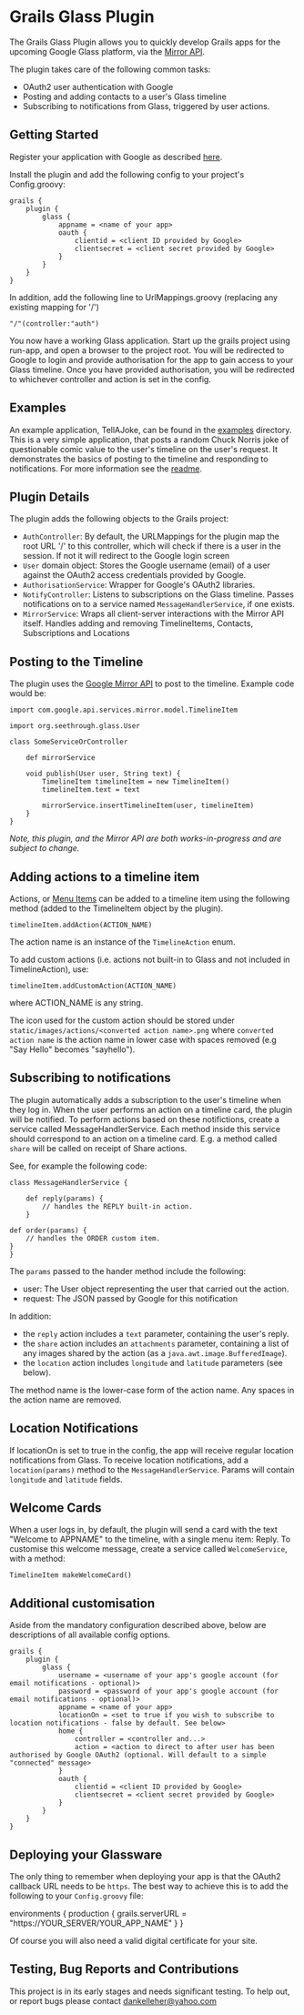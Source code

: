 Grails Glass Plugin
=========

The Grails Glass Plugin allows you to quickly develop Grails apps for the upcoming Google Glass platform, via the [Mirror API](https://developers.google.com/glass/). 

The plugin takes care of the following common tasks:

  - OAuth2 user authentication with Google
  - Posting and adding contacts to a user's Glass timeline
  - Subscribing to notifications from Glass, triggered by user actions.

## Getting Started

Register your application with Google as described [here](https://developers.google.com/glass/quickstart/java).

Install the plugin and add the following config to your project's Config.groovy:

    grails {
        plugin {
		    glass {
			    appname = <name of your app>
			    oauth {
    				clientid = <client ID provided by Google>
    				clientsecret = <client secret provided by Google>
			    }
		    }
	    }
    }
    
In addition, add the following line to UrlMappings.groovy (replacing any existing mapping for '/')

    "/"(controller:"auth")
    
You now have a working Glass application. Start up the grails project using run-app, and open a browser to the project root. You will be redirected to Google to login and provide authorisation for the app to gain access to your Glass timeline. Once you have provided authorisation, you will be redirected to whichever controller and action is set in the config.

## Examples

An example application, TellAJoke, can be found in the [examples](examples/) directory. This is a very simple application, that posts a random Chuck Norris joke of questionable comic value to the user's timeline on the user's request. It demonstrates the basics of posting to the timeline and responding to notifications. For more information see the [readme](examples/TellAJoke/README.md).

## Plugin Details

The plugin adds the following objects to the Grails project:

  - `AuthController`: By default, the URLMappings for the plugin map the root URL '/' to this controller, which will check if there is a user in the session. If not it will redirect to the Google login screen
  - `User` domain object: Stores the Google username (email) of a user against the OAuth2 access credentials provided by Google.
  - `AuthorisationService`: Wrapper for Google's OAuth2 libraries.
  - `NotifyController`: Listens to subscriptions on the Glass timeline. Passes notifications on to a service named `MessageHandlerService`, if one exists.
  - `MirrorService`: Wraps all client-server interactions with the Mirror API itself. Handles adding and removing TimelineItems, Contacts, Subscriptions and Locations

## Posting to the Timeline

The plugin uses the [Google Mirror API](https://developers.google.com/glass/about) to post to the timeline. Example code would be:

    import com.google.api.services.mirror.model.TimelineItem

    import org.seethrough.glass.User

    class SomeServiceOrController
    
        def mirrorService
    
        void publish(User user, String text) {
            TimelineItem timelineItem = new TimelineItem()
            timelineItem.text = text

            mirrorService.insertTimelineItem(user, timelineItem)
        }
    }

*Note, this plugin, and the Mirror API are both works-in-progress and are subject to change.*

## Adding actions to a timeline item

Actions, or [Menu Items](https://developers.google.com/glass/v1/reference/timeline#menuItems) can be added to a timeline item using the following method (added to the TimelineItem object by the plugin).

    timelineItem.addAction(ACTION_NAME)
 
The action name is an instance of the `TimelineAction` enum.

To add custom actions (i.e. actions not built-in to Glass and not included in TimelineAction), use:

    timelineItem.addCustomAction(ACTION_NAME)
   
where ACTION_NAME is any string.

The icon used for the custom action should be stored under `static/images/actions/<converted action name>.png` where `converted action name` is the action name in lower case with spaces removed (e.g "Say Hello" becomes "sayhello").

## Subscribing to notifications

The plugin automatically adds a subscription to the user's timeline when they log in. When the user performs an action on a timeline card, the plugin will be notified. To perform actions based on these notifictions, create a service called MessageHandlerService. Each method inside this service should correspond to an action on a timeline card. E.g. a method called `share` will be called on receipt of Share actions.

See, for example the following code:

    class MessageHandlerService {

        def reply(params) {
        	// handles the REPLY built-in action. 
        }
	
	def order(params) {
		// handles the ORDER custom item.
	}
    }
    
The `params` passed to the hander method include the following:

  - user: The User object representing the user that carried out the action.
  - request: The JSON passed by Google for this notification
  
In addition:

  - the `reply` action includes a `text` parameter, containing the user's reply.
  - the `share` action includes an `attachments` parameter, containing a list of any images shared by the action (as a `java.awt.image.BufferedImage`).
  - the `location` action includes `longitude` and `latitude` parameters (see below).

The method name is the lower-case form of the action name. Any spaces in the action name are removed.

## Location Notifications

If locationOn is set to true in the config, the app will receive regular location notifications from Glass. To receive location notifications, add a `location(params)` method to the `MessageHandlerService`. Params will contain `longitude` and `latitude` fields.

## Welcome Cards

When a user logs in, by default, the plugin will send a card with the text "Welcome to APPNAME" to the timeline, with a single menu item: Reply. To customise this welcome message, create a service called `WelcomeService`, with a method:

    TimelineItem makeWelcomeCard()    

## Additional customisation

Aside from the mandatory configuration described above, below are descriptions of all available config options.

    grails {
        plugin {
		    glass {
			    username = <username of your app's google account (for email notifications - optional)>
			    password = <password of your app's google account (for email notifications - optional)>
			    appname = <name of your app>
			    locationOn = <set to true if you wish to subscribe to location notifications - false by default. See below>
			    home {
    				controller = <controller and...>
    				action = <action to direct to after user has been authorised by Google OAuth2 (optional. Will default to a simple "connected" message>
			    }
			    oauth {
    				clientid = <client ID provided by Google>
    				clientsecret = <client secret provided by Google>
			    }
		    }
	    }
    }

## Deploying your Glassware

The only thing to remember when deploying your app is that the OAuth2 callback URL needs to be `https`. The best way to achieve this is to add the following to your `Config.groovy` file:

environments {
    production {
        grails.serverURL = "https://YOUR_SERVER/YOUR_APP_NAME"
    }
}

Of course you will also need a valid digital certificate for your site.

## Testing, Bug Reports and Contributions

This project is in its early stages and needs significant testing. To help out, or report bugs please contact dankelleher@yahoo.com
